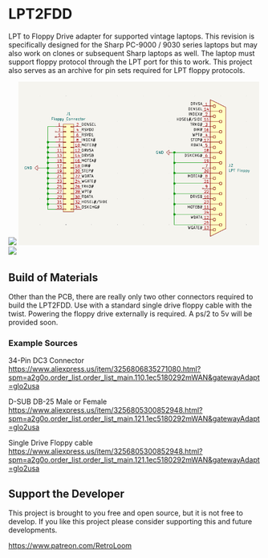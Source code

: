 # LPT2FDD
LPT to Floppy Drive adapter for supported vintage laptops. This revision is specifically designed for the Sharp PC-9000 / 9030 series laptops but may also work on clones or subsequent Sharp laptops as well. The laptop must support floppy protocol through the LPT port for this to work. This project also serves as an archive for pin sets required for LPT floppy protocols.

<img src='Images/LPT2FDD_photo.JPG' width=480>
<img src='Images/LPT2FDD_schematic.png' width=480>
<img src='Images/LPT2FDD_PC-90XX.JPG' width=480>

 
## Build of Materials
Other than the PCB, there are really only two other connectors required to build the LPT2FDD.
Use with a standard single drive floppy cable with the twist. Powering the floppy drive externally is required. A ps/2 to 5v will be provided soon.

### Example Sources
34-Pin DC3 Connector
https://www.aliexpress.us/item/3256806835271080.html?spm=a2g0o.order_list.order_list_main.110.1ec5180292mWAN&gatewayAdapt=glo2usa

D-SUB DB-25 Male or Female
https://www.aliexpress.us/item/3256805300852948.html?spm=a2g0o.order_list.order_list_main.121.1ec5180292mWAN&gatewayAdapt=glo2usa

Single Drive Floppy cable
https://www.aliexpress.us/item/3256805300852948.html?spm=a2g0o.order_list.order_list_main.121.1ec5180292mWAN&gatewayAdapt=glo2usa

## Support the Developer
This project is brought to you free and open source, but it is not free to develop. If you like this project please consider supporting this and future developments. 

https://www.patreon.com/RetroLoom